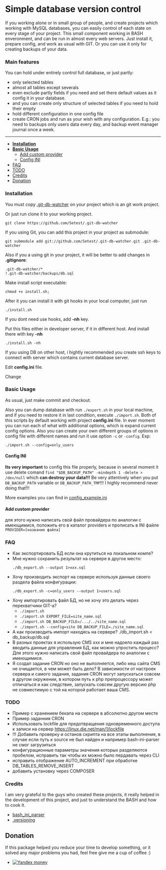 Simple database version control
====================

If you working alone or in small group of people, and create projects which working
with MySQL databases, you can easily control of each state on every
stage of your project. This small component working in BASH enveronment, and can
be run in almost every web servers. Just install it, prepare config, and work as
usual with GIT. Or you can use it only for creating backups of your data.

### Main features

  You can hold under entirely control full database, or just partly:
  - only selected tables
  - almost all tables except severals
  - even exclude partly fields if you need and set there default values as it
    config it in your database.
  - and you can create only structure of selected tables if you need to hold their empty
  - hold different configuration in one config file
  - create CRON jobs and run as your wish with any configuration. E.g.: you need
    to backups only users data every day, and backup event manager journal once a week.

---

 - **[Installation](#installation)**
 - **[Basic Usage](#basic-usage)**
    - [Add custom provider](#add-custom-provider)
    - [Config INI](#config-ini)
 - [FAQ](#faq)
 - [TODO](#todo)
 - [Credits](#credits)
 - [Donation](#donation)

### Installation

  You must copy [.git-db-watcher](https://github.com/Setest/.git-db-watcher) on your project
  which is an git work project.

  Or just run clone it to your working project.
  ```
  git clone https://github.com/Setest/.git-db-watcher
  ```

  If you using Git, you can add this project in your project as submodule:
  ```
  git submodule add git://github.com/Setest/.git-db-watcher.git .git-db-watcher
  ```

  Also if you a using git in your project, it will be better to add changes in **.gitignore**:
  ```
  .git-db-watcher/*
  !.git-db-watcher/backups/db.sql
  ```

  Make install script executable:
  ```
  chmod +x install.sh;
  ```

  After it you can install it with git hooks in your local computer, just run
  ```
  ./install.sh
  ```
  If you dont need use hooks, add **-nh** key.


  Put this files either in developer server, if it in different host. And
  install there with key **-nh**
  ```
  ./install.sh -nh
  ```

  If you using DB on other host, i hightly recommended you create ssh keys to
  connect with server which contains current database server.

  Edit **config.ini** file.

  Change

### Basic Usage

  As usual, just make commit and checkout.

  Also you can dump database with run `./export.sh` in your local machine, and
  if you need to restore it in last condition, execute `./import.sh`. Both of this
  scripts by default working with project **config.ini** file. In ever moment you can run
  each of what with additional options, which is expand current config options.
  Also you can create your own different groups of options in config file with different names
  and run it use option `-c` or `-config`. Exp:
  ```
  ./import.sh --config=only_users
  ```

#### Config INI

  **Its very important** to config this file properly, because in several moment it
  use delete comand `find "$DB_BACKUP_PATH" -mindepth 1 -delete > /dev/null` which
  **can destroy your data!!!** Be very attentively when you put `DB_BACKUP_PATH` variable
  or `DB_BACKUP_PATH_TMP`!!! I highly recommend never doing that!!!

  More examples you can find in [config_example.ini](https://github.com/Setest/.git-db-watcher/blob/master/config_example.ini)

#### Add custom provider

для этого нужно написать свой файл провайдера по аналогии с имеющимися,
положить его в каталог providers и прописать в INI файле `PROVIDER=[название файла]`


### FAQ

  - Как экспортировать БД если она крутиться на локальном компе?
  - Мне нужно сохранить результат на сервере в другое место:
    ```
    ./db_export.sh --output 1>xxx.sql
    ```
  - Хочу производить экспорт на сервере используя данные своего раздела файла
    конфигурации:
    ```
    ./db_export.sh -с=only_users --output 1>users.sql
    ```
  - Хочу импортировать файл БД, но не хочу это делать через перехватчики GIT-а?
      - ```./import.sh```
      - `./import.sh EXPORT_FILE=site_name.sql`
      - `./import.sh DB_BACKUP_FILE=/.../../site_name.sql`
      - `./import.sh --config=site DB_BACKUP_FILE=./site_name.sql`
  - A как производить импорт находясь на сервере?
    ./db_import.sh < db_backup/db.sql
  - В разных проектах я использую CMS xxx и мне надоело каждый раз вводить данные
    для управления БД, как можно упростить процесс?
      Для этого нужно написать свой файл провайдера по аналогии с имеющимися.
  - Я создал задание CRON но оно не выполняется, либо кеш сайта CMS не очищается,
    в чем может быть дело?
    В зависимости от настроек сервера и самого задания, задания CRON могут запускаться
    совсем в другом окружении, в котором путь к php препроцессору может отличаться
    и как следствие, запускать совсем другую версию php не совместимую с той
    на которой работает ваша CMS.

### TODO

  * Пример с хранением бекапа на сервере в абсолютно другом месте
  * Пример заданния CRON
  * Использовать lockfile для предотвращения одновременного доступа к записи на сервер
    https://linux.die.net/man/1/lockfile
  * !!! Добавить проверку и останов скрипта на все этапы выполнения, в случае если
    путь к source не был найден и например bash-ini-parser не смог загрузиться
  * конфигурационные параметры значения которых разделяются пробелом, исправить так
    чтобы их можно было пердавать через CLI
  * исправить отображение AUTO_INCREMENT при обработке DB_TABLES_REMOVE_INSERT
  * добавить установку через COMPOSER


### Credits

  I am very grateful to the guys who created these projects, it really helped in
  the development of this project, and just to understand the BASH and how to cook it.

  * [bash_ini_parser](https://raw.githubusercontent.com/albfan/bash-ini-parser/)
  * [.versioning](https://github.com/evandrocoan/.versioning/)


## Donation

If this package helped you reduce your time to develop something, or it solved any major problems you had, feel free give me a cup of coffee :)

 - [![Yandex money](https://img.shields.io/badge/Yandex-donate-yellow.svg)](https://money.yandex.ru/to/410011611678383?default-sum=200)
